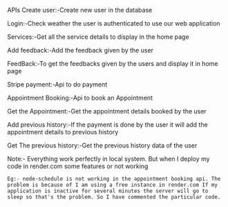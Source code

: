 APIs
Create user:-Create new user in the database

Login:-Check weather the user is authenticated to use our web application

Services:-Get all the service details to display in the home page

Add feedback:-Add the feedback given by the user

FeedBack:-To get the feedbacks given by the users and display it in home page

Stripe payment:-Api to do payment 

Appointment Booking:-Api to book an Appointment

Get the Appointment:-Get the appointment details booked by the user

Add previous history:-If the payment is done by the user it will add the appointment details to previous history

Get The previous history:-Get the previous history data of the user


Note:-
    Everything work perfectly in local system. But when I deploy my code in render.com some features or not working

    Eg:- node-schedule is not working in the appointment booking api. The problem is because of I am using a free instance in render.com If my application is inactive for several minutes the server will go to sleep so that's the problem. So I have commented the particular code. 



